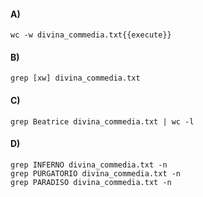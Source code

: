 #### A)

```
wc -w divina_commedia.txt{{execute}}
```

#### B)

```
grep [xw] divina_commedia.txt
```

#### C)

```
grep Beatrice divina_commedia.txt | wc -l
```

#### D)

```
grep INFERNO divina_commedia.txt -n 
grep PURGATORIO divina_commedia.txt -n 
grep PARADISO divina_commedia.txt -n  
```

